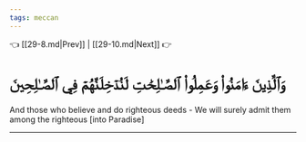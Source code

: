 ```yaml
---
tags: meccan
---
```


👈 [[29-8.md|Prev]] | [[29-10.md|Next]] 👉

# وَٱلَّذِينَ ءَامَنُواْ وَعَمِلُواْ ٱلصَّـٰلِحَٰتِ لَنُدۡخِلَنَّهُمۡ فِي ٱلصَّـٰلِحِينَ

And those who believe and do righteous deeds - We will surely admit them among the righteous [into Paradise]

---

